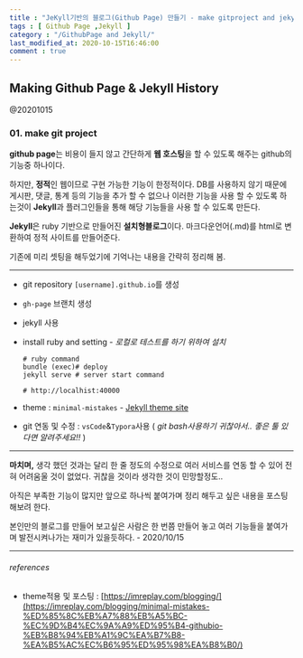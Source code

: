 ```yaml
---
title : "JeKyll기반의 블로그(Github Page) 만들기 - make gitproject and jekyll setting"
tags : [ Github Page ,Jekyll ]
category : "/GithubPage and Jekyll/"
last_modified_at: 2020-10-15T16:46:00
comment : true
---
```


## Making Github Page & Jekyll History

@20201015

### 01. make git project

 **github page**는 비용이 들지 않고 간단하게 **웹 호스팅**을 할 수 있도록 해주는 github의 기능중 하나이다.

하지만, **정적**인 웹이므로 구현 가능한 기능이 한정적이다. DB를 사용하지 않기 때문에 게시판, 댓글, 통계 등의 기능을 추가 할 수 없으나 이러한 기능을 사용 할 수 있도록 하는것이 **Jekyll**과 플러그인들을 통해 해당 기능들을 사용 할 수 있도록 만든다.

**Jekyll**은 ruby 기반으로 만들어진 **설치형블로그**이다. 마크다운언어(.md)를 html로 변환하여 정적 사이트를 만들어준다.

기존에 미리 셋팅을 해두었기에 기억나는 내용을 간략히 정리해 봄.

----

- git repository `[username].github.io`를 생성

- `gh-page` 브랜치 생성

- jekyll 사용

- install ruby and setting - *로컬로 테스트를 하기 위하여 설치*

  ```shell
  # ruby command
  bundle (exec)# deploy
  jekyll serve # server start command
  
  # http://localhist:40000
  ```

- theme : `minimal-mistakes` - [Jekyll theme site](http://jekyllthemes.org/)

- git 연동 및 수정 : `vsCode`&`Typora`사용 ( *git bash사용하기 귀찮아서.. 좋은 툴 있다면 알려주세요!!* ) 




---

 **마치며,** 생각 했던 것과는 달리 한 줄 정도의 수정으로 여러 서비스를 연동 할 수 있어 전혀 어려움울 것이 없었다. 귀찮을 것이라 생각한 것이 민망할정도..

아직은 부족한 기능이 많지만 앞으로 하나씩 붙여가며 정리 해두고 싶은 내용을 포스팅 해보려 한다.

본인만의 블로그를 만들어 보고싶은 사람은 한 번쯤 만들어 놓고 여러 기능들을 붙여가며 발전시켜나가는 재미가 있을듯하다. - 2020/10/15

----

###### references

- theme적용 및 포스팅 : [https://imreplay.com/blogging/](https://imreplay.com/blogging/minimal-mistakes-%ED%85%8C%EB%A7%88%EB%A5%BC-%EC%9D%B4%EC%9A%A9%ED%95%B4-githubio-%EB%B8%94%EB%A1%9C%EA%B7%B8-%EA%B5%AC%EC%B6%95%ED%95%98%EA%B8%B0/)



